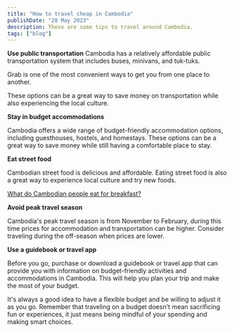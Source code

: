 ```yaml
---
title: "How to travel cheap in Cambodia"
publishDate: "28 May 2023"
description: These are some tips to travel around Cambodia.
tags: ["blog"]
---
```


**Use public transportation** Cambodia has a relatively affordable public transportation system that includes buses, minivans, and tuk-tuks.

Grab is one of the most convenient ways to get you from one place to another.

These options can be a great way to save money on transportation while also experiencing the local culture.

**Stay in budget accommodations**

Cambodia offers a wide range of budget-friendly accommodation options, including guesthouses, hostels, and homestays. These options can be a great way to save money while still having a comfortable place to stay.

**Eat street food**

Cambodian street food is delicious and affordable. Eating street food is also a great way to experience local culture and try new foods.

[What do Cambodian people eat for breakfast?](https://cambopedia.com/breakfast-in-cambodia/)

**Avoid peak travel season**

Cambodia's peak travel season is from November to February, during this time prices for accommodation and transportation can be higher. Consider traveling during the off-season when prices are lower.

**Use a guidebook or travel app**

Before you go, purchase or download a guidebook or travel app that can provide you with information on budget-friendly activities and accommodations in Cambodia. This will help you plan your trip and make the most of your budget.

It's always a good idea to have a flexible budget and be willing to adjust it as you go. Remember that traveling on a budget doesn't mean sacrificing fun or experiences, it just means being mindful of your spending and making smart choices.
